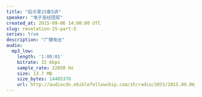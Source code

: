 ```yaml
---
title: "启示录15章5讲"
speaker: "电子圣经团契"
created_at: 2015-09-06 14:00:00 UTC
slug: revelation-15-part-5
series: true
description: "广播电台"
audio:
  mp3_low:
    length: '1:00:01'
    bitrate: 32 Kbps
    sample_rate: 22050 Hz
    size: 13.7 MB
    size_bytes: 14405370
    url: http://audiocdn.ebiblefellowship.com/zh/radio/2015/2015.09.06_EBF_-_Revelation_15_Part_5.mp3
---
```

